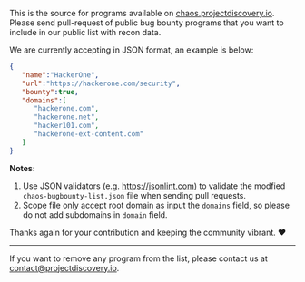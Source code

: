 This is the source for programs available on [chaos.projectdiscovery.io](http://chaos.projectdiscovery.io/). Please send pull-request of public bug bounty programs that you want to include in our public list with recon data. 

We are currently accepting in JSON format, an example is below:

```json
{
   "name":"HackerOne",
   "url":"https://hackerone.com/security",
   "bounty":true,
   "domains":[
      "hackerone.com",
      "hackerone.net",
      "hacker101.com",
      "hackerone-ext-content.com"
   ]
}
```

**Notes:** 
1. Use JSON validators (e.g. https://jsonlint.com) to validate the modfied `chaos-bugbounty-list.json` file when sending pull requests.
2. Scope file only accept root domain as input the `domains` field, so please do not add subdomains in `domain` field. 

Thanks again for your contribution and keeping the community vibrant. :heart:

-------

If you want to remove any program from the list, please contact us at contact@projectdiscovery.io.
